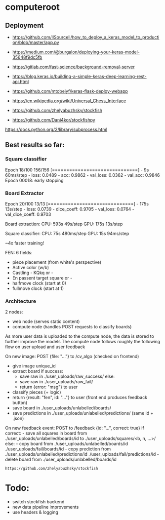 # computeroot

## Deployment

  - https://github.com/llSourcell/how_to_deploy_a_keras_model_to_production/blob/master/app.py
  - https://medium.com/@burgalon/deploying-your-keras-model-35648f9dc5fb
  - https://gitlab.com/fast-science/background-removal-server
  - https://blog.keras.io/building-a-simple-keras-deep-learning-rest-api.html
  - https://github.com/mtobeiyf/keras-flask-deploy-webapp


- https://en.wikipedia.org/wiki/Universal_Chess_Interface
- https://github.com/zhelyabuzhsky/stockfish
- https://github.com/Dani4kor/stockfishpy


https://docs.python.org/2/library/subprocess.html

## Best results so far:

### Square classifier

Epoch 18/100
156/156 [==============================] - 9s 60ms/step - loss: 0.0489 - acc: 0.9862 - val_loss: 0.0362 - val_acc: 0.9846
Epoch 00018: early stopping

### Board Extractor

Epoch 20/100
13/13 [==============================] - 175s 13s/step - loss: 0.0739 - dice_coeff: 0.9705 - val_loss: 0.0764 - val_dice_coeff: 0.9703


Board extraction:
  CPU: 593s 49s/step
  GPU: 175s 13s/step

Square classifier: 
  CPU: 75s 480ms/step
  GPU: 15s 94ms/step

~4x faster training!

FEN: 6 fields:
- piece placement (from white's perspective)
- Active color (w/b)
- Castling - KQkq or -
- En passent target square or -
- halfmove clock (start at 0)
- fullmove clock (start at 1)


### Architecture 

2 nodes: 
  - web node (serves static content)
  - compute node (handles POST requests to classify boards)

As more user data is uploaded to the compute node, the data is stored to further improve the models
The compute node follows roughly the following flow on user upload and user feedback

On new image: POST {file: "..."} to /cv_algo (checked on frontend)
  - give image unique_id
  - extract board
  if success:
    - save raw in ./user_uploads/raw_success/
  else:
    - save raw in ./user_uploads/raw_fail/
    - return {error: "msg"} to user
  - classify pieces (+ logic)
  - return {result: "fen", id: "..."} to user (front end produces feedback button)
  - save board in ./user_uploads/unlabelled/boards/
  - save predictions in ./user_uploads/unlabelled/predictions/ (same id + .json)

On new feedback event: POST to /feedback {id: "...", correct: true}
  if correct:
    - save all squares in board from ./user_uploads/unlabelled/boards/id to ./user_uploads/squares/<b, n, ...>/
  else: 
    - copy board from ./user_uploads/unlabelled/boards/id ./user_uploads/fail/boards/id
    - copy prediction from ./user_uploads/unlabelled/predictions/id ./user_uploads/fail/predictions/id
    - delete board from ./user_uploads/unlabelled/boards/id


    https://github.com/zhelyabuzhsky/stockfish

  # Todo: 
   - switch stockfish backend
   - new data pipeline improvements
   - use headers & logging
